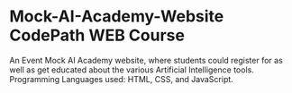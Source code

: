 # Mock-AI-Academy-Website CodePath WEB Course
An Event Mock AI Academy website, where students could register for as well as get educated about the various Artificial Intelligence tools. Programming Languages used: HTML, CSS, and JavaScript.
